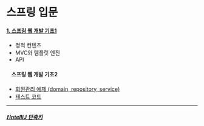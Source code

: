# 스프링 입문
#### [1. 스프링 웹 개발 기초1](https://github.com/hyeriful/hello-spring/blob/master/src/main/java/com/hello/hellospring/controller/HelloController.java)
- 정적 컨텐츠
- MVC와 템플릿 엔진
- API
#### &nbsp;&nbsp;&nbsp;&nbsp;스프링 웹 개발 기초2
- [회원관리 예제 (domain, repository, service)](https://github.com/hyeriful/hello-spring/tree/master/src/main/java/com/hello/hellospring)
- [테스트 코드](https://github.com/hyeriful/hello-spring/tree/master/src/test/java/com/hello/hellospring)

--------------------
<a href="https://github.com/hyeriful/hello-spring/issues/1"><h5> ❗ IntelliJ 단축키 </h5> </a>
